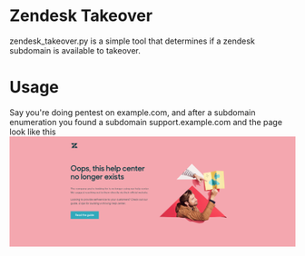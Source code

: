 # Zendesk Takeover
zendesk_takeover.py is a simple tool that determines if a zendesk subdomain is available to takeover.

# Usage

Say you're doing pentest on example.com, and after a subdomain enumeration you found a subdomain support.example.com and the page look like this
<img src=https://github.com/mrcslwll/zendesk-takeover/blob/master/zendesk-screenshot.png>
